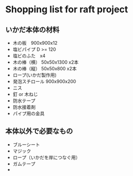 # Shopping list for raft project

## いかだ本体の材料
- 木の板　900x900x12
- 塩ビパイプ  D >= 120
- 塩ビのふた　x4
- 木の棒（横）   50x50x1300 x2本
- 木の棒（縦）   50x50x800 x2本
- ロープ(いかだ製作用)
- 発泡スチロール 900x900x200
- ニス
- 釘 or 木ねじ
- 防水テープ
- 防水接着剤
- パイプ用の金具


## 本体以外で必要なもの
- ブルーシート
- マジック
- ロープ（いかだを岸につなぐ用）
- ガムテープ
- 